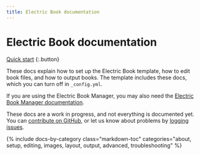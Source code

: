 ```yaml
---
title: Electric Book documentation
---
```


# Electric Book documentation

[Quick start](setup/quick-start.html)
{:.button}

These docs explain how to set up the Electric Book template, how to edit book files, and how to output books. The template includes these docs, which you can turn off in `_config.yml`.

If you are using the Electric Book Manager, you may also need the [Electric Book Manager documentation](https://electricbookworks.github.io/electric-book-gui/).

These docs are a work in progress, and not everything is documented yet. You can [contribute on GitHub](https://github.com/electricbookworks/electric-book), or let us know about problems by [logging issues](https://github.com/electricbookworks/electric-book/issues).

{% include docs-by-category
    class="markdown-toc"
    categories="about, setup, editing, images, layout, output, advanced, troubleshooting"
%}
